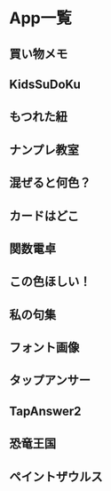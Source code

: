 # App一覧
## 買い物メモ
## KidsSuDoKu
## もつれた紐
## ナンプレ教室
## 混ぜると何色？
## カードはどこ
## 関数電卓
## この色ほしい！
## 私の句集
## フォント画像
## タップアンサー
## TapAnswer2
## 恐竜王国
## ペイントザウルス
